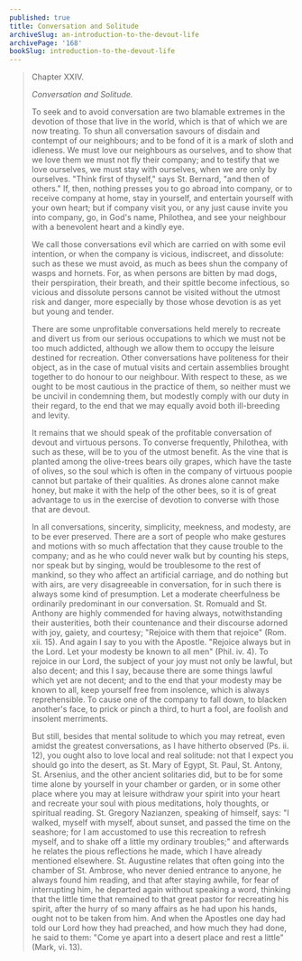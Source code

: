 ```yaml
---
published: true
title: Conversation and Solitude
archiveSlug: an-introduction-to-the-devout-life
archivePage: '168'
bookSlug: introduction-to-the-devout-life
---
```


> Chapter XXIV.
>
> *Conversation and Solitude.*
>
> To seek and to avoid conversation are two blamable extremes in the devotion of those that live in the world, which is that of which we are now treating. To shun all conversation savours of disdain and contempt of our neighbours; and to be fond of it is a mark of sloth and idleness. We must love our neighbours as ourselves, and to show that we love them we must not fly their company; and to testify that we love ourselves, we must stay with ourselves, when we are only by ourselves. "Think first of thyself," says St. Bernard, "and then of others." If, then, nothing presses you to go abroad into company, or to receive company at home, stay in yourself, and entertain yourself with your own heart; but if company visit you, or any just cause invite you into company, go, in God's name, Philothea, and see your neighbour with a benevolent heart and a kindly eye.
>
> We call those conversations evil which are carried on with some evil intention, or when the company is vicious, indiscreet, and dissolute: such as these we must avoid, as much as bees shun the company of wasps and hornets. For, as when persons are bitten by mad dogs, their perspiration, their breath, and their spittle become infectious, so vicious and dissolute persons cannot be visited without the utmost risk and danger, more especially by those whose devotion is as yet but young and tender.
>
> There are some unprofitable conversations held merely to recreate and divert us from our serious occupations to which we must not be too much addicted, although we allow them to occupy the leisure destined for recreation. Other conversations have politeness for their object, as in the case of mutual visits and certain assemblies brought together to do honour to our neighbour. With respect to these, as we ought to be most cautious in the practice of them, so neither must we be uncivil in condemning them, but modestly comply with our duty in their regard, to the end that we may equally avoid both ill-breeding and levity.
>
> It remains that we should speak of the profitable conversation of devout and virtuous persons. To converse frequently, Philothea, with such as these, will be to you of the utmost benefit. As the vine that is planted among the olive-trees bears oily grapes, which have the taste of olives, so the soul which is often in the company of virtuous poopie cannot but partake of their qualities. As drones alone cannot make honey, but make it with the help of the other bees, so it is of great advantage to us in the exercise of devotion to converse with those that are devout.
>
> In all conversations, sincerity, simplicity, meekness, and modesty, are to be ever preserved. There are a sort of people who make gestures and motions with so much affectation that they cause trouble to the company; and as he who could never walk but by counting his steps, nor speak but by singing, would be troublesome to the rest of mankind, so they who affect an artificial carriage, and do nothing but with airs, are very disagreeable in conversation, for in such there is always some kind of presumption. Let a moderate cheerfulness be ordinarily predominant in our conversation. St. Romuald and St. Anthony are highly commended for having always, notwithstanding their austerities, both their countenance and their discourse adorned with joy, gaiety, and courtesy; "Rejoice with them that rejoice" (Rom. xii. 15). And again I say to you with the Apostle. "Rejoice always but in the Lord. Let your modesty be known to all men" (Phil. iv. 4). To rejoice in our Lord, the subject of your joy must not only be lawful, but also decent; and this I say, because there are some things lawful which yet are not decent; and to the end that your modesty may be known to all, keep yourself free from insolence, which is always reprehensible. To cause one of the company to fall down, to blacken another's face, to prick or pinch a third, to hurt a fool, are foolish and insolent merriments.
>
> But still, besides that mental solitude to which you may retreat, even amidst the greatest conversations, as I have hitherto observed (Ps. ii. 12), you ought also to love local and real solitude: not that I expect you should go into the desert, as St. Mary of Egypt, St. Paul, St. Antony, St. Arsenius, and the other ancient solitaries did, but to be for some time alone by yourself in your chamber or garden, or in some other place where you may at leisure withdraw your spirit into your heart and recreate your soul with pious meditations, holy thoughts, or spiritual reading. St. Gregory Nazianzen, speaking of himself, says: "I walked, myself with myself, about sunset, and passed the time on the seashore; for I am accustomed to use this recreation to refresh myself, and to shake off a little my ordinary troubles;" and afterwards he relates the pious reflections he made, which I have already mentioned elsewhere. St. Augustine relates that often going into the chamber of St. Ambrose, who never denied entrance to anyone, he always found him reading, and that after staying awhile, for fear of interrupting him, he departed again without speaking a word, thinking that the little time that remained to that great pastor for recreating his spirit, after the hurry of so many affairs as he had upon his hands, ought not to be taken from him. And when the Apostles one day had told our Lord how they had preached, and how much they had done, he said to them: "Come ye apart into a desert place and rest a little" (Mark, vi. 13).
